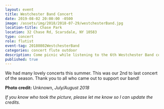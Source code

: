 ```yaml
---
layout: event
title: Westchester Band Concert
date: 2019-08-02 20:00:00 -0500
image: /assets/img/2018/2018-07-29/westchesterBand.jpg
location-title: Chase Park
location: 32 Chase Rd, Scarsdale, NY 10583
type: concert
role: flutist
event-tag: 20180802WestchesterBand
categories: concert flute outdoor
description: Come picnic while listening to the 6th Westchester Band concert of the summer 2018 season.
published: true
---
```

We had many lovely concerts this summer.
This was our 2nd to last concert of the season.
Thank you to all who came out to support our band!


**Photo credit:**
Unknown, *July/August 2018*

*If you know who took the picture, please let me know so I can update the credits.*
